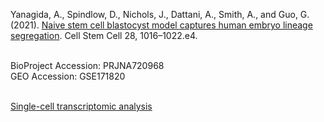 Yanagida, A., Spindlow, D., Nichols, J., Dattani, A., Smith, A., and Guo, G. (2021). [Naive stem cell blastocyst model captures human embryo lineage segregation](https://doi.org/10.1016/j.stem.2021.04.031). Cell Stem Cell 28, 1016–1022.e4.

<br>
BioProject Accession: PRJNA720968<br>
GEO Accession: GSE171820<br>
<br>

[Single-cell transcriptomic analysis](
https://htmlpreview.github.io/?https://github.com/jlduan/Replica/blob/master/j.stem.2021.04.031/notebooks/analyze.html)

<br>
